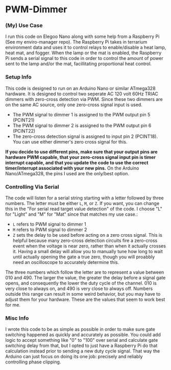 # PWM-Dimmer

### (My) Use Case
I run this code on Elegoo Nano along with some help from a Raspberry Pi (See my enviro-manager repo). The Raspberry Pi takes in terrarium environment data and uses it to control relays to enable/disable a heat lamp, heat mat, and fogger. When the lamp or the mat is enabled, the Raspberry Pi sends a serial signal to this code in order to control the amount of power sent to the lamp and/or the mat, facillitating proportional heat control.

### Setup Info
This code is designed to run on an Arduino Nano or similar ATmega328 hardware. It is designed to control two seperate AC 120 volt 60Hz TRIAC dimmers with zero-cross detection via PWM. Since these two dimmers are on the same AC source, only one zero-cross signal input is used.
* The PWM signal to dimmer 1 is assigned to the PWM output pin 5 (PCINT21)
* The PWM signal to dimmer 2 is assigned to the PWM output pin 6 (PCINT22)
* The zero-cross detection signal is assigned to input pin 2 (PCINT18). You can use either dimmer's zero cross signal for this.

**If you decide to use different pins, make sure that your output pins are hardware PWM capable, that your zero-cross signal input pin is timer interrupt capable, and that you update the code to use the correct timer/interrupt associated with your new pins.** On the Arduino Nano/ATmega328, the pins I used are the only/best option.

### Controlling Via Serial
The code will listen for a serial string starting with a letter followed by three numbers. The letter must be either `L`, `M`, or `Z`. If you want, you can change this in the "For serial read target value detection" of the code. I choose "L" for "Light" and "M" for "Mat" since that matches my use case.:
* `L` refers to PWM signal to dimmer 1
* `M` refers to PWM signal to dimmer 2
* `Z` sets the delay to be used before acting on a zero cross signal. This is helpful because many zero-cross detection circuits fire a zero-cross event when the voltage is near zero, rather than when it actually crosses it. Having a small delay will allow you to manually tune how long to wait until actually opening the gate a true zero, though you will proabbly need an oscilloscope to accurately determine this.

The three numbers which follow the letter are to represent a value between 010 and 490. The larger the value, the greater the delay before a signal gate opens, and consequently the lower the duty cycle of the channel. 010 is very close to always on, and 490 is very close to always off. Numbers outside this range can result in some weird behavior, but you may have to adjust them for your hardware. These are the values that seem to work best for me.

### Misc Info
I wrote this code to be as simple as possible in order to make sure gate switching happened as quickly and accurately as possible. You could add logic to accept something like "0" to "100" over serial and calculate gate switching delay from that, but I opted to just have a Raspberry Pi do that calculation instead prior to sending a new duty cycle signal. That way the Arduino can just focus on doing its one job: precisely and reliably controlling phase clipping.
